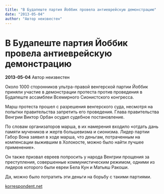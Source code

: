 ```yaml
---
title: "В Будапеште партия Йоббик провела антиеврейскую демонстрацию"
date: "2013-05-04"
author: "Автор неизвестен"
---
```


# В Будапеште партия Йоббик провела антиеврейскую демонстрацию

**2013-05-04** Автор неизвестен

Около 1000 сторонников ультра-правой венгерской партии Йоббик приняли участие в демонстрации протеста против проведения в Будапеште ассамблеи Всемирного Сионистского конгресса.

Марш протеста прошел с разрешения венгерского суда, несмотря на попытки правительства запретить его проведения. Глава правительства Венгрии Виктор Орбан осудил судебное постановление.

По словам организаторов марша, в их намерения входило «отдать дань памяти мучеников и жертв большевизма и сионизма. Лидер партии Габор Вона заявил в ходе марша, что деньгам, потраченным на компенсации выжившим в Холокосте, можно было найти лучшее применение».

Он также призвал евреев попросить у народа Венгрии прощения за преступления, совершенные коммунистическим режимом, одними из лидеров которого были евреи Бела Кун и Матьяш Ракоши.

Да, можно было потратить эти деньги на борьбу с такими партиями.

[korrespondent.net](http://korrespondent.net/)